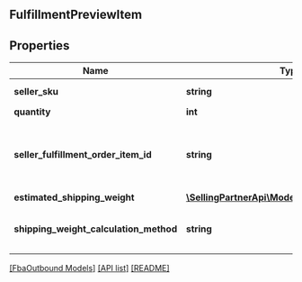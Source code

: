 ## FulfillmentPreviewItem

## Properties

Name | Type | Description | Notes
------------ | ------------- | ------------- | -------------
**seller_sku** | **string** | The seller SKU of the item. |
**quantity** | **int** | The item quantity. |
**seller_fulfillment_order_item_id** | **string** | A fulfillment order item identifier that the seller created with a call to the createFulfillmentOrder operation. |
**estimated_shipping_weight** | [**\SellingPartnerApi\Model\FbaOutbound\Weight**](Weight.md) |  | [optional]
**shipping_weight_calculation_method** | **string** | The method used to calculate the estimated shipping weight. | [optional]

[[FbaOutbound Models]](../) [[API list]](../../Api) [[README]](../../../README.md)
